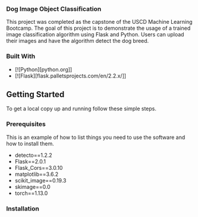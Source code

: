 <h3 text-align="center">Dog Image Object Classification</h3>

<p>
This project was completed as the capstone of the USCD Machine Learning Bootcamp. The goal of this project is to demonstrate the usage of a trained image classification algorithm using Flask and Python. Users can upload their images and have the algorithm detect the dog breed.

</p>

### Built With
* [![Python][python.org]]
* [![Flask][flask.palletsprojects.com/en/2.2.x/]]


<!-- GETTING STARTED -->
## Getting Started

To get a local copy up and running follow these simple steps.

### Prerequisites

This is an example of how to list things you need to use the software and how to install them.

* detecto==1.2.2
* Flask==2.0.1
* Flask_Cors==3.0.10
* matplotlib==3.6.2
* scikit_image==0.19.3
* skimage==0.0
* torch==1.13.0

### Installation
